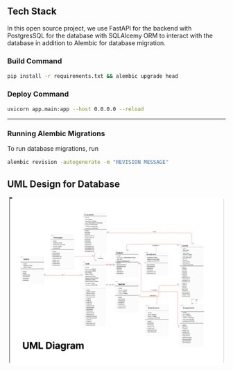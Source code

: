 ## Tech Stack
In this open source project, we use FastAPI for the backend with PostgresSQL for the database with SQLAlcemy ORM to interact with the database in addition to Alembic for database migration.

### Build Command
```sh
pip install -r requirements.txt && alembic upgrade head
```

### Deploy Command
```sh
uvicorn app.main:app --host 0.0.0.0 --reload
```

---

### Running Alembic Migrations
To run database migrations, run
```sh
alembic revision -autogenerate -m "REVISION MESSAGE"
```

## UML Design for Database

![UML](./assets/UML.png)
